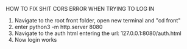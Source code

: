 HOW TO FIX SHIT CORS ERROR WHEN TRYING TO LOG IN 

1. Navigate to the root front folder, open new terminal and "cd front"
2. enter python3 -m http.server 8080
3. Navigate to the auth html entering the url: 127.0.0.1:8080/auth.html
4. Now login works
